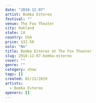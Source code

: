 ```yaml
---
date: "2018-12-07"
artist: Bomba Estereo
festival: ""
venue: The Fox Theater
city: Oakland
state: CA
country: USA
price: $32.50
solo: "No"
title: Bomba Estereo at The Fox Theater
slug: 2018-12-07-bomba-estereo
cover: ""
genre: ""
category: show
tags: []
created: 02/15/2019
artists:
  - Bomba Estereo
openers: []
---
```

